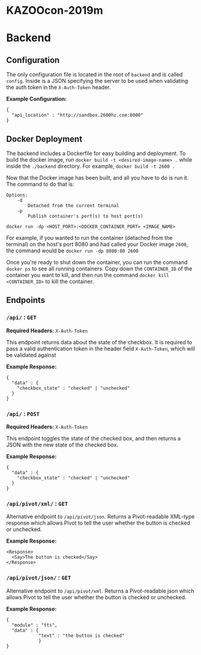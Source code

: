 # KAZOOcon-2019m

# Backend

## Configuration

The only configuration file is located in the root of `backend` and is called
`config`. Inside is a JSON specifying the server to be used when validating
the auth token in the `X-Auth-Token` header.

**Example Configuration:**
```
{
  "api_location" : "http://sandbox.2600hz.com:8000"
}
```

## Docker Deployment

The backend includes a Dockerfile for easy building and deployment. To build
the docker image, run `docker build -t <desired-image-name> .` while inside the
`./backend` directory. For example, `docker build -t 2600 .`

Now that the Docker image has been built, and all you have to do is run it. The
command to do that is:
```
Options:
    -d
        Detached from the current terminal
    -p
        Publish container's port(s) to host port(s)

docker run -dp <HOST_PORT>:<DOCKER_CONTAINER_PORT> <IMAGE_NAME>
```

For example, if you wanted to run the container (detached from the terminal)
on the host's port 8080 and had called your Docker image `2600`, the command
would be `docker run -dp 8080:80 2600`

Once you're ready to shut down the container, you can run the command `docker ps`
to see all running containers. Copy down the `CONTAINER_ID` of the container
you want to kill, and then run the command `docker kill <CONTAINER_ID>` to kill
the container.

## Endpoints

### `/api/` : `GET`

**Required Headers:** `X-Auth-Token`

This endpoint returns data about the state of the checkbox. It is required to
pass a valid authentication token in the header field `X-Auth-Token`, which will
be validated against

**Example Response:**
```
{
  "data" : {
    "checkbox_state" : "checked" | "unchecked"
  }
}
```

### `/api/` : `POST`

**Required Headers:** `X-Auth-Token`

This endpoint toggles the state of the checked box, and then returns a JSON
with the new state of the checked box.

**Example Response:**
```
{
  "data" : {
    "checkbox_state" : "checked" | "unchecked"
  }
}
```

### `/api/pivot/xml/` : `GET`
Alternative endpoint to `/api/pivot/json`. Returns a Pivot-readable XML-type
response which allows Pivot to tell the user whether the button is checked or
unchecked.

**Example Response:**
```
<Response>
  <Say>The button is checked</Say>
</Response>
```

### `/api/pivot/json/` : `GET`
Alternative endpoint to `/api/pivot/xml`. Returns a Pivot-readable json which
allows Pivot to tell the user whether the button is checked or unchecked.

**Example Response:**
```
{
  "module" : "tts",
  "data" : {
            "text" : "the button is checked"
            }
}
 ```
